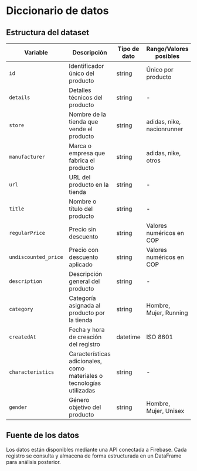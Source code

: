 # Diccionario de datos

## Estructura del dataset

| Variable          | Descripción                                                                 | Tipo de dato | Rango/Valores posibles      | Valor de ejemplo                               |
|--------------------|-----------------------------------------------------------------------------|--------------|-----------------------------|-----------------------------------------------|
| `id`              | Identificador único del producto                                           | string       | Único por producto          | `046zSiHm8Cz0fZYwMJlL`                        |
| `details`         | Detalles técnicos del producto                                             | string       | -                           | `{Horma clásica} {Parte superior sintética}`  |
| `store`           | Nombre de la tienda que vende el producto                                  | string       | adidas, nike, nacionrunner  | `adidas`                                      |
| `manufacturer`    | Marca o empresa que fabrica el producto                                    | string       | adidas, nike, otros         | `adidas`                                      |
| `url`             | URL del producto en la tienda                                              | string       | -                           | `https://www.adidas.co/...`                   |
| `title`           | Nombre o título del producto                                               | string       | -                           | `Tenis Duramo SL`                            |
| `regularPrice`    | Precio sin descuento                                                       | string       | Valores numéricos en COP    | `$379.950`                                   |
| `undiscounted_price` | Precio con descuento aplicado                                           | string       | Valores numéricos en COP    | `$265.965`                                   |
| `description`     | Descripción general del producto                                           | string       | -                           | `"Los Adizero Adios Pro 3 son la ..."`        |
| `category`        | Categoría asignada al producto por la tienda                               | string       | Hombre, Mujer, Running      | `Mujer • Running`                            |
| `createdAt`       | Fecha y hora de creación del registro                                      | datetime     | ISO 8601                    | `2023-12-05T10:30:00Z`                       |
| `characteristics` | Características adicionales, como materiales o tecnologías utilizadas      | string       | -                           | `Parte superior de malla diseñada...`        |
| `gender`          | Género objetivo del producto                                               | string       | Hombre, Mujer, Unisex       | `Mujer`                                      |

## Fuente de los datos

Los datos están disponibles mediante una API conectada a Firebase. Cada registro se consulta y almacena de forma estructurada en un DataFrame para análisis posterior.